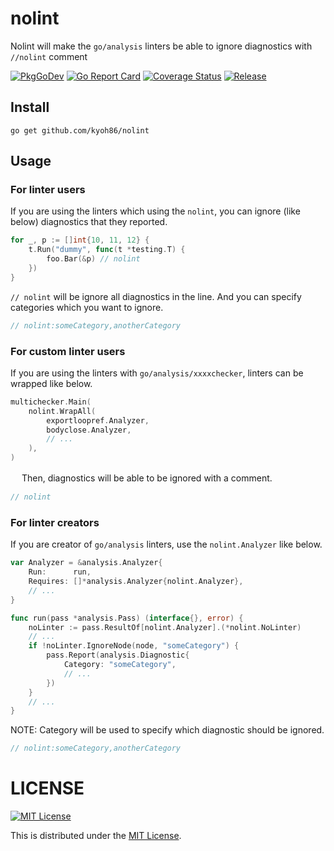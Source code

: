 # nolint

Nolint will make the `go/analysis` linters
be able to ignore diagnostics with `//nolint` comment

[![PkgGoDev](https://pkg.go.dev/badge/kyoh86/nolint)](https://pkg.go.dev/kyoh86/nolint)
[![Go Report Card](https://goreportcard.com/badge/github.com/kyoh86/nolint)](https://goreportcard.com/report/github.com/kyoh86/nolint)
[![Coverage Status](https://img.shields.io/codecov/c/github/kyoh86/nolint.svg)](https://codecov.io/gh/kyoh86/nolint)
[![Release](https://github.com/kyoh86/nolint/workflows/Release/badge.svg)](https://github.com/kyoh86/nolint/releases)

## Install

```
go get github.com/kyoh86/nolint
```

## Usage

### For linter users

If you are using the linters which using the `nolint`,
you can ignore (like below) diagnostics that they reported.

```go
for _, p := []int{10, 11, 12} {
	t.Run("dummy", func(t *testing.T) {
		foo.Bar(&p) // nolint
	})
}
```

`// nolint` will be ignore all diagnostics in the line.
And you can specify categories which you want to ignore.

```go
// nolint:someCategory,anotherCategory
```

### For custom linter users

If you are using the linters with `go/analysis/xxxxchecker`,
linters can be wrapped like below.

```go
multichecker.Main(
	nolint.WrapAll(
		exportloopref.Analyzer,
		bodyclose.Analyzer,
		// ...
	),
)
```
　
Then, diagnostics will be able to be ignored with a comment.

```go
// nolint
```

### For linter creators

If you are creator of `go/analysis` linters,
use the `nolint.Analyzer` like below.

```go
var Analyzer = &analysis.Analyzer{
	Run:      run,
	Requires: []*analysis.Analyzer{nolint.Analyzer},
	// ...
}

func run(pass *analysis.Pass) (interface{}, error) {
	noLinter := pass.ResultOf[nolint.Analyzer].(*nolint.NoLinter)
	// ...
	if !noLinter.IgnoreNode(node, "someCategory") {
		pass.Report(analysis.Diagnostic{
			Category: "someCategory",
			// ...
		})
	}
	// ...
}
```

NOTE: Category will be used to specify which diagnostic should be ignored.

```go
// nolint:someCategory,anotherCategory
```

# LICENSE

[![MIT License](http://img.shields.io/badge/license-MIT-blue.svg)](http://www.opensource.org/licenses/MIT)

This is distributed under the [MIT License](http://www.opensource.org/licenses/MIT).
